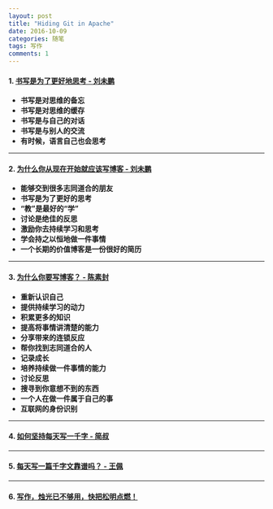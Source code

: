 ```yaml
---
layout: post
title: "Hiding Git in Apache"
date: 2016-10-09 
categories: 随笔
tags: 写作
comments: 1
---
```


#### 1. [书写是为了更好地思考 - 刘未鹏](http://mindhacks.cn/2009/02/09/writing-is-better-thinking/)

* **书写是对思维的备忘**
* **书写是对思维的缓存**
* **书写是与自己的对话**
* **书写是与别人的交流**
* **有时候，语言自己也会思考**

-----------------------------------------------------------

#### 2. [为什么你从现在开始就应该写博客 - 刘未鹏](http://mindhacks.cn/2009/02/15/why-you-should-start-blogging-now/)

* **能够交到很多志同道合的朋友**
* **书写是为了更好的思考**
* **“教”是最好的“学”**
* **讨论是绝佳的反思**
* **激励你去持续学习和思考**
* **学会持之以恒地做一件事情**
* **一个长期的价值博客是一份很好的简历**

-----------------------------------------------------------

#### 3. [为什么你要写博客？ - 陈素封](https://zhuanlan.zhihu.com/p/19743861)

* **重新认识自己**
* **提供持续学习的动力**
* **积累更多的知识**
* **提高将事情讲清楚的能力**
* **分享带来的连锁反应**
* **帮你找到志同道合的人**
* **记录成长**
* **培养持续做一件事情的能力**
* **讨论反思**
* **搜寻到你意想不到的东西**
* **一个人在做一件属于自己的事**
* **互联网的身份识别**

-----------------------------------------------------------

#### 4. [如何坚持每天写一千字 - 简叔](http://www.jianshu.com/p/53eea6022d58)

-----------------------------------------------------------

#### 5. [每天写一篇千字文靠谱吗？ - 王佩](http://www.jianshu.com/p/2ab3616a2ca5)

-----------------------------------------------------------

#### 6. [写作，烛光已不够用，快把松明点燃！](http://wangpei.me/2014-11-23/new-blog-new-journey.html)
